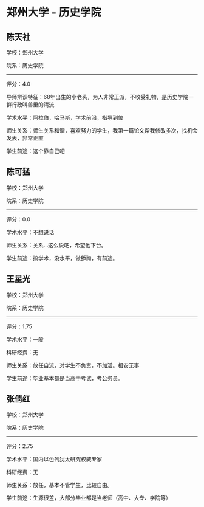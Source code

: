 # 郑州大学 - 历史学院

## 陈天社

学校：郑州大学

院系：历史学院

* * *

评分：4.0

导师辨识特征：68年出生的小老头，为人非常正派，不收受礼物，是历史学院一群行政叫兽里的清流

学术水平：阿拉伯，哈马斯，学术前沿，指导到位

师生关系：师生关系和谐，喜欢努力的学生，我第一篇论文帮我修改多次，找机会发表，非常正直

学生前途：这个靠自己吧

## 陈可猛

学校：郑州大学

院系：历史学院

* * *

评分：0.0

学术水平：不想说话

师生关系：关系…这么说吧，希望他下台。

学生前途：搞学术，没水平，做舔狗，有前途。

## 王星光

学校：郑州大学

院系：历史学院

* * *

评分：1.75

学术水平：一般

科研经费：无

师生关系：放任自流，对学生不负责，不加活。相安无事

学生前途：毕业基本都是当高中考试，考公务员。

## 张倩红

学校：郑州大学

院系：历史学院

* * *

评分：2.75

学术水平：国内以色列犹太研究权威专家

科研经费：无

师生关系：放任，基本不管学生，比较自由。

学生前途：生源很差，大部分毕业都是当老师（高中、大专、学院等）